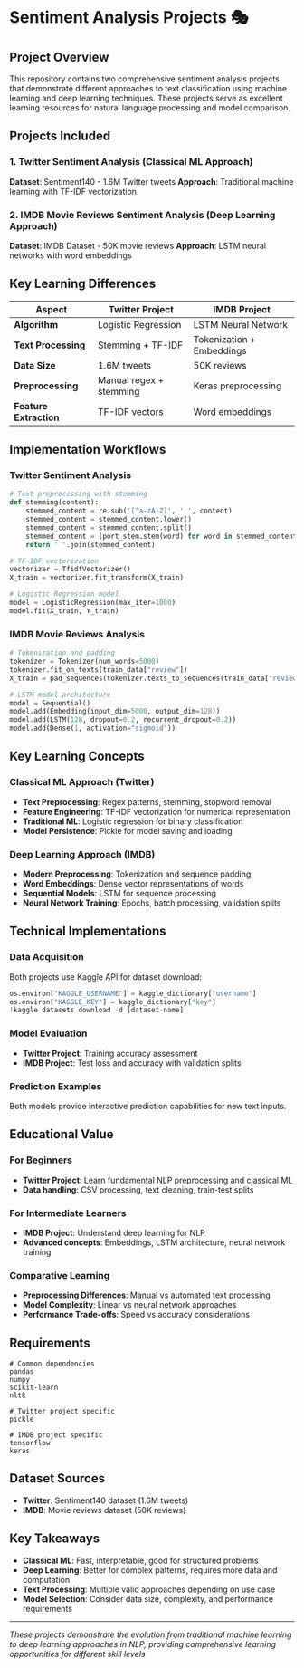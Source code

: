 # Sentiment Analysis Projects 🎭

## Project Overview
This repository contains two comprehensive sentiment analysis projects that demonstrate different approaches to text classification using machine learning and deep learning techniques. These projects serve as excellent learning resources for natural language processing and model comparison.

## Projects Included

### 1. Twitter Sentiment Analysis (Classical ML Approach)
**Dataset**: Sentiment140 - 1.6M Twitter tweets
**Approach**: Traditional machine learning with TF-IDF vectorization

### 2. IMDB Movie Reviews Sentiment Analysis (Deep Learning Approach)
**Dataset**: IMDB Dataset - 50K movie reviews
**Approach**: LSTM neural networks with word embeddings

## Key Learning Differences

| Aspect | Twitter Project | IMDB Project |
|--------|----------------|--------------|
| **Algorithm** | Logistic Regression | LSTM Neural Network |
| **Text Processing** | Stemming + TF-IDF | Tokenization + Embeddings |
| **Data Size** | 1.6M tweets | 50K reviews |
| **Preprocessing** | Manual regex + stemming | Keras preprocessing |
| **Feature Extraction** | TF-IDF vectors | Word embeddings |

## Implementation Workflows

### Twitter Sentiment Analysis
```python
# Text preprocessing with stemming
def stemming(content):
    stemmed_content = re.sub('[^a-zA-Z]', ' ', content)
    stemmed_content = stemmed_content.lower()
    stemmed_content = stemmed_content.split()
    stemmed_content = [port_stem.stem(word) for word in stemmed_content if not word in stopwords.words('english')]
    return ' '.join(stemmed_content)

# TF-IDF vectorization
vectorizer = TfidfVectorizer()
X_train = vectorizer.fit_transform(X_train)

# Logistic Regression model
model = LogisticRegression(max_iter=1000)
model.fit(X_train, Y_train)
```

### IMDB Movie Reviews Analysis
```python
# Tokenization and padding
tokenizer = Tokenizer(num_words=5000)
tokenizer.fit_on_texts(train_data["review"])
X_train = pad_sequences(tokenizer.texts_to_sequences(train_data["review"]), maxlen=200)

# LSTM model architecture
model = Sequential()
model.add(Embedding(input_dim=5000, output_dim=128))
model.add(LSTM(128, dropout=0.2, recurrent_dropout=0.2))
model.add(Dense(1, activation="sigmoid"))
```

## Key Learning Concepts

### Classical ML Approach (Twitter)
- **Text Preprocessing**: Regex patterns, stemming, stopword removal
- **Feature Engineering**: TF-IDF vectorization for numerical representation
- **Traditional ML**: Logistic regression for binary classification
- **Model Persistence**: Pickle for model saving and loading

### Deep Learning Approach (IMDB)
- **Modern Preprocessing**: Tokenization and sequence padding
- **Word Embeddings**: Dense vector representations of words
- **Sequential Models**: LSTM for sequence processing
- **Neural Network Training**: Epochs, batch processing, validation splits

## Technical Implementations

### Data Acquisition
Both projects use Kaggle API for dataset download:
```python
os.environ["KAGGLE_USERNAME"] = kaggle_dictionary["username"]
os.environ["KAGGLE_KEY"] = kaggle_dictionary["key"]
!kaggle datasets download -d [dataset-name]
```

### Model Evaluation
- **Twitter Project**: Training accuracy assessment
- **IMDB Project**: Test loss and accuracy with validation splits

### Prediction Examples
Both models provide interactive prediction capabilities for new text inputs.

## Educational Value

### For Beginners
- **Twitter Project**: Learn fundamental NLP preprocessing and classical ML
- **Data handling**: CSV processing, text cleaning, train-test splits

### For Intermediate Learners
- **IMDB Project**: Understand deep learning for NLP
- **Advanced concepts**: Embeddings, LSTM architecture, neural network training

### Comparative Learning
- **Preprocessing Differences**: Manual vs automated text processing
- **Model Complexity**: Linear vs neural network approaches
- **Performance Trade-offs**: Speed vs accuracy considerations

## Requirements
```
# Common dependencies
pandas
numpy
scikit-learn
nltk

# Twitter project specific
pickle

# IMDB project specific
tensorflow
keras
```

## Dataset Sources
- **Twitter**: Sentiment140 dataset (1.6M tweets)
- **IMDB**: Movie reviews dataset (50K reviews)

## Key Takeaways
- **Classical ML**: Fast, interpretable, good for structured problems
- **Deep Learning**: Better for complex patterns, requires more data and computation
- **Text Processing**: Multiple valid approaches depending on use case
- **Model Selection**: Consider data size, complexity, and performance requirements

---

*These projects demonstrate the evolution from traditional machine learning to deep learning approaches in NLP, providing comprehensive learning opportunities for different skill levels*
